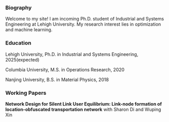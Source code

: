 ### Biography

Welcome to my site! I am incoming Ph.D. student of Industrial and Systems Engineering at Lehigh University. My research interest lies in optimization and machine learning.

### Education

Lehigh University, Ph.D. in Industrial and Systems Engineering, 2025(expected)

Columbia University, M.S. in Operations Research, 2020

Nanjing University, B.S. in Material Physics, 2018

### Working Papers

**Network Design for Silent Link User Equilibrium: Link-node formation of
location-obfuscated transportation network** with Sharon Di and Wuping Xin



